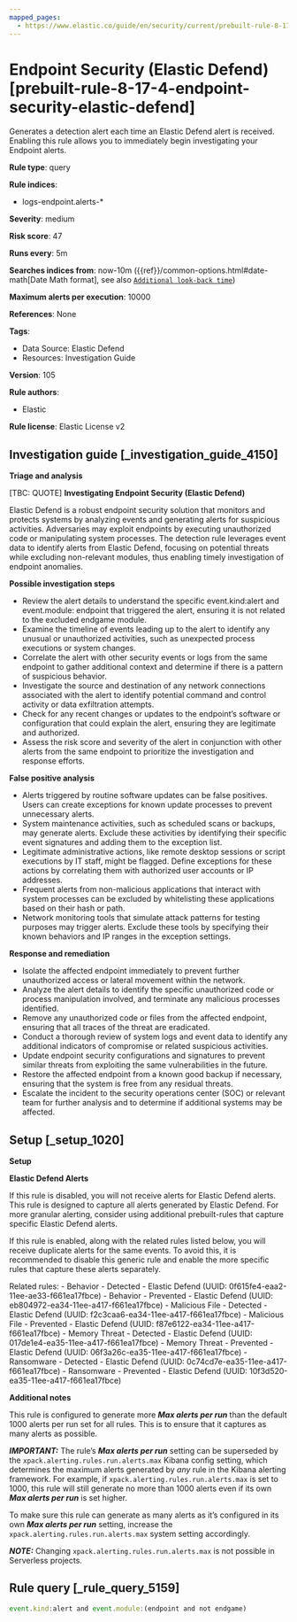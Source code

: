 ```yaml
---
mapped_pages:
  - https://www.elastic.co/guide/en/security/current/prebuilt-rule-8-17-4-endpoint-security-elastic-defend.html
---
```


# Endpoint Security (Elastic Defend) [prebuilt-rule-8-17-4-endpoint-security-elastic-defend]

Generates a detection alert each time an Elastic Defend alert is received. Enabling this rule allows you to immediately begin investigating your Endpoint alerts.

**Rule type**: query

**Rule indices**:

* logs-endpoint.alerts-*

**Severity**: medium

**Risk score**: 47

**Runs every**: 5m

**Searches indices from**: now-10m ({{ref}}/common-options.html#date-math[Date Math format], see also [`Additional look-back time`](docs-content://solutions/security/detect-and-alert/create-detection-rule.md#rule-schedule))

**Maximum alerts per execution**: 10000

**References**: None

**Tags**:

* Data Source: Elastic Defend
* Resources: Investigation Guide

**Version**: 105

**Rule authors**:

* Elastic

**Rule license**: Elastic License v2

## Investigation guide [_investigation_guide_4150]

**Triage and analysis**

[TBC: QUOTE]
**Investigating Endpoint Security (Elastic Defend)**

Elastic Defend is a robust endpoint security solution that monitors and protects systems by analyzing events and generating alerts for suspicious activities. Adversaries may exploit endpoints by executing unauthorized code or manipulating system processes. The detection rule leverages event data to identify alerts from Elastic Defend, focusing on potential threats while excluding non-relevant modules, thus enabling timely investigation of endpoint anomalies.

**Possible investigation steps**

* Review the alert details to understand the specific event.kind:alert and event.module: endpoint that triggered the alert, ensuring it is not related to the excluded endgame module.
* Examine the timeline of events leading up to the alert to identify any unusual or unauthorized activities, such as unexpected process executions or system changes.
* Correlate the alert with other security events or logs from the same endpoint to gather additional context and determine if there is a pattern of suspicious behavior.
* Investigate the source and destination of any network connections associated with the alert to identify potential command and control activity or data exfiltration attempts.
* Check for any recent changes or updates to the endpoint’s software or configuration that could explain the alert, ensuring they are legitimate and authorized.
* Assess the risk score and severity of the alert in conjunction with other alerts from the same endpoint to prioritize the investigation and response efforts.

**False positive analysis**

* Alerts triggered by routine software updates can be false positives. Users can create exceptions for known update processes to prevent unnecessary alerts.
* System maintenance activities, such as scheduled scans or backups, may generate alerts. Exclude these activities by identifying their specific event signatures and adding them to the exception list.
* Legitimate administrative actions, like remote desktop sessions or script executions by IT staff, might be flagged. Define exceptions for these actions by correlating them with authorized user accounts or IP addresses.
* Frequent alerts from non-malicious applications that interact with system processes can be excluded by whitelisting these applications based on their hash or path.
* Network monitoring tools that simulate attack patterns for testing purposes may trigger alerts. Exclude these tools by specifying their known behaviors and IP ranges in the exception settings.

**Response and remediation**

* Isolate the affected endpoint immediately to prevent further unauthorized access or lateral movement within the network.
* Analyze the alert details to identify the specific unauthorized code or process manipulation involved, and terminate any malicious processes identified.
* Remove any unauthorized code or files from the affected endpoint, ensuring that all traces of the threat are eradicated.
* Conduct a thorough review of system logs and event data to identify any additional indicators of compromise or related suspicious activities.
* Update endpoint security configurations and signatures to prevent similar threats from exploiting the same vulnerabilities in the future.
* Restore the affected endpoint from a known good backup if necessary, ensuring that the system is free from any residual threats.
* Escalate the incident to the security operations center (SOC) or relevant team for further analysis and to determine if additional systems may be affected.


## Setup [_setup_1020]

**Setup**

**Elastic Defend Alerts**

If this rule is disabled, you will not receive alerts for Elastic Defend alerts. This rule is designed to capture all alerts generated by Elastic Defend. For more granular alerting, consider using additional prebuilt-rules that capture specific Elastic Defend alerts.

If this rule is enabled, along with the related rules listed below, you will receive duplicate alerts for the same events. To avoid this, it is recommended to disable this generic rule and enable the more specific rules that capture these alerts separately.

Related rules: - Behavior - Detected - Elastic Defend (UUID: 0f615fe4-eaa2-11ee-ae33-f661ea17fbce) - Behavior - Prevented - Elastic Defend (UUID: eb804972-ea34-11ee-a417-f661ea17fbce) - Malicious File - Detected - Elastic Defend (UUID: f2c3caa6-ea34-11ee-a417-f661ea17fbce) - Malicious File - Prevented - Elastic Defend (UUID: f87e6122-ea34-11ee-a417-f661ea17fbce) - Memory Threat - Detected - Elastic Defend (UUID: 017de1e4-ea35-11ee-a417-f661ea17fbce) - Memory Threat - Prevented - Elastic Defend (UUID: 06f3a26c-ea35-11ee-a417-f661ea17fbce) - Ransomware - Detected - Elastic Defend (UUID: 0c74cd7e-ea35-11ee-a417-f661ea17fbce) - Ransomware - Prevented - Elastic Defend (UUID: 10f3d520-ea35-11ee-a417-f661ea17fbce)

**Additional notes**

This rule is configured to generate more ***Max alerts per run*** than the default 1000 alerts per run set for all rules. This is to ensure that it captures as many alerts as possible.

***IMPORTANT:*** The rule’s ***Max alerts per run*** setting can be superseded by the `xpack.alerting.rules.run.alerts.max` Kibana config setting, which determines the maximum alerts generated by *any* rule in the Kibana alerting framework. For example, if `xpack.alerting.rules.run.alerts.max` is set to 1000, this rule will still generate no more than 1000 alerts even if its own ***Max alerts per run*** is set higher.

To make sure this rule can generate as many alerts as it’s configured in its own ***Max alerts per run*** setting, increase the `xpack.alerting.rules.run.alerts.max` system setting accordingly.

***NOTE:*** Changing `xpack.alerting.rules.run.alerts.max` is not possible in Serverless projects.


## Rule query [_rule_query_5159]

```js
event.kind:alert and event.module:(endpoint and not endgame)
```



